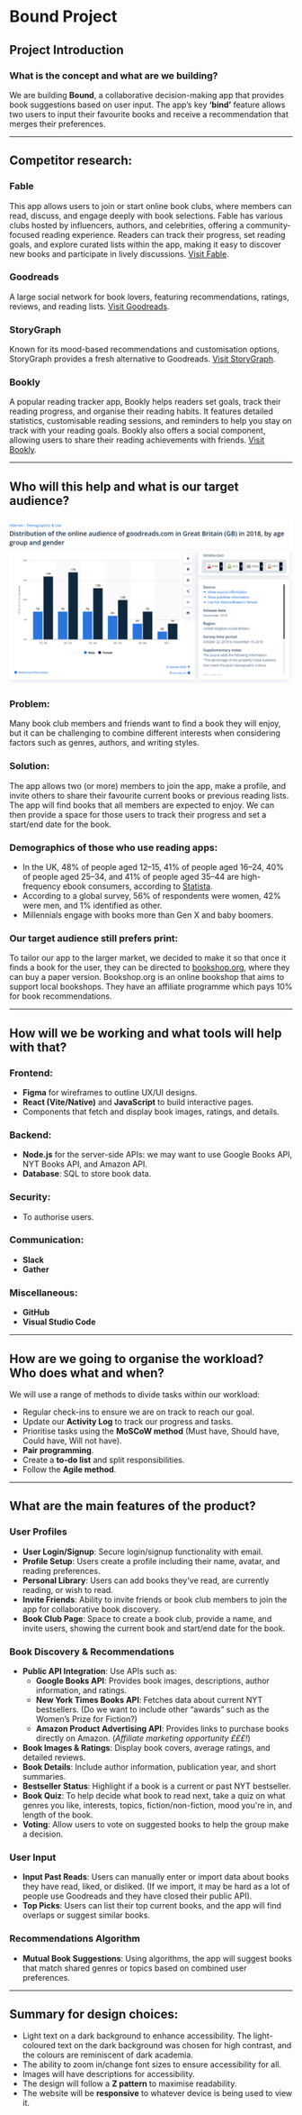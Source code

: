 # Bound Project  

## Project Introduction  

### What is the concept and what are we building?  

We are building **Bound**, a collaborative decision-making app that provides book suggestions based on user input. The app’s key **‘bind’** feature allows two users to input their favourite books and receive a recommendation that merges their preferences.  

---

## Competitor research:  

### Fable  
This app allows users to join or start online book clubs, where members can read, discuss, and engage deeply with book selections. Fable has various clubs hosted by influencers, authors, and celebrities, offering a community-focused reading experience. Readers can track their progress, set reading goals, and explore curated lists within the app, making it easy to discover new books and participate in lively discussions. [Visit Fable](https://fable.co).  

### Goodreads  
A large social network for book lovers, featuring recommendations, ratings, reviews, and reading lists. [Visit Goodreads](https://www.goodreads.com).  

### StoryGraph  
Known for its mood-based recommendations and customisation options, StoryGraph provides a fresh alternative to Goodreads. [Visit StoryGraph](https://www.thestorygraph.com).  

### Bookly  
A popular reading tracker app, Bookly helps readers set goals, track their reading progress, and organise their reading habits. It features detailed statistics, customisable reading sessions, and reminders to help you stay on track with your reading goals. Bookly also offers a social component, allowing users to share their reading achievements with friends. [Visit Bookly](https://booklyapp.com).  

---

## Who will this help and what is our target audience?  

![Goodreads Demographics](goodreadsAudienceStats.png)

### Problem:  
Many book club members and friends want to find a book they will enjoy, but it can be challenging to combine different interests when considering factors such as genres, authors, and writing styles.  

### Solution:  
The app allows two (or more) members to join the app, make a profile, and invite others to share their favourite current books or previous reading lists. The app will find books that all members are expected to enjoy. We can then provide a space for those users to track their progress and set a start/end date for the book.  

### Demographics of those who use reading apps:  
- In the UK, 48% of people aged 12–15, 41% of people aged 16–24, 40% of people aged 25–34, and 41% of people aged 35–44 are high-frequency ebook consumers, according to [Statista](https://www.statista.com/statistics/291814/frequency-distribution-of-e-book-downloading-and-accessing-uk/). 
- According to a global survey, 56% of respondents were women, 42% were men, and 1% identified as other.  
- Millennials engage with books more than Gen X and baby boomers.  

### Our target audience still prefers print:  
To tailor our app to the larger market, we decided to make it so that once it finds a book for the user, they can be directed to [bookshop.org](https://uk.bookshop.org), where they can buy a paper version. Bookshop.org is an online bookshop that aims to support local bookshops. They have an affiliate programme which pays 10% for book recommendations.   

---

## How will we be working and what tools will help with that?  

### Frontend:  
- **Figma** for wireframes to outline UX/UI designs.  
- **React (Vite/Native)** and **JavaScript** to build interactive pages.  
- Components that fetch and display book images, ratings, and details.  

### Backend:  
- **Node.js** for the server-side APIs: we may want to use Google Books API, NYT Books API, and Amazon API.  
- **Database**: SQL to store book data.  

### Security:  
- To authorise users.  

### Communication:  
- **Slack**  
- **Gather**  

### Miscellaneous:  
- **GitHub**  
- **Visual Studio Code**  

---

## How are we going to organise the workload? Who does what and when?  

We will use a range of methods to divide tasks within our workload:  
- Regular check-ins to ensure we are on track to reach our goal.  
- Update our **Activity Log** to track our progress and tasks.  
- Prioritise tasks using the **MoSCoW method** (Must have, Should have, Could have, Will not have).  
- **Pair programming**.  
- Create a **to-do list** and split responsibilities.  
- Follow the **Agile method**.  

---

## What are the main features of the product?  

### User Profiles  
- **User Login/Signup**: Secure login/signup functionality with email.  
- **Profile Setup**: Users create a profile including their name, avatar, and reading preferences.  
- **Personal Library**: Users can add books they've read, are currently reading, or wish to read.  
- **Invite Friends**: Ability to invite friends or book club members to join the app for collaborative book discovery.  
- **Book Club Page**: Space to create a book club, provide a name, and invite users, showing the current book and start/end date for the book.  

### Book Discovery & Recommendations  
- **Public API Integration**: Use APIs such as:  
  - **Google Books API**: Provides book images, descriptions, author information, and ratings.  
  - **New York Times Books API**: Fetches data about current NYT bestsellers. (Do we want to include other “awards” such as the Women’s Prize for Fiction?)  
  - **Amazon Product Advertising API**: Provides links to purchase books directly on Amazon. (*Affiliate marketing opportunity £££!*)  
- **Book Images & Ratings**: Display book covers, average ratings, and detailed reviews.  
- **Book Details**: Include author information, publication year, and short summaries.  
- **Bestseller Status**: Highlight if a book is a current or past NYT bestseller.  
- **Book Quiz**: To help decide what book to read next, take a quiz on what genres you like, interests, topics, fiction/non-fiction, mood you're in, and length of the book.  
- **Voting**: Allow users to vote on suggested books to help the group make a decision.  

### User Input  
- **Input Past Reads**: Users can manually enter or import data about books they have read, liked, or disliked. (If we import, it may be hard as a lot of people use Goodreads and they have closed their public API).  
- **Top Picks**: Users can list their top current books, and the app will find overlaps or suggest similar books.  

### Recommendations Algorithm  
- **Mutual Book Suggestions**: Using algorithms, the app will suggest books that match shared genres or topics based on combined user preferences.  

---

## Summary for design choices:  
- Light text on a dark background to enhance accessibility. The light-coloured text on the dark background was chosen for high contrast, and the colours are reminiscent of dark academia.  
- The ability to zoom in/change font sizes to ensure accessibility for all.  
- Images will have descriptions for accessibility.  
- The design will follow a **Z pattern** to maximise readability.  
- The website will be **responsive** to whatever device is being used to view it.
